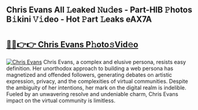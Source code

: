 ## Chris Evans All 𝙻eaked 𝙽u𝚍es - Part-HlB 𝙿hotos B𝚒kini 𝚅𝚒deo - Hot 𝙿art 𝙻eaks eAX7A

# <h2><a href="http://ld6cf0.urlbe.top/?page=Chris+Evans">🔗🔗👉👉 Chris Evans P𝚑oto𝚜Vid𝚎o</a></h2>

[![Chris Evans](https://i.imgur.com/eBuTRDB.gif)](http://ld6cf0.urlbe.top/?page=Chris+Evans)
Chris Evans, a complex and elusive persona, resists easy definition. Her unorthodox approach to building a web persona has magnetized and offended followers, generating debates on artistic expression, privacy, and the complexities of virtual communities. Despite the ambiguity of her intentions, her mark on the digital realm is indelible. Fueled by an unwavering resolve and undeniable charm, Chris Evans impact on the virtual community is limitless.
